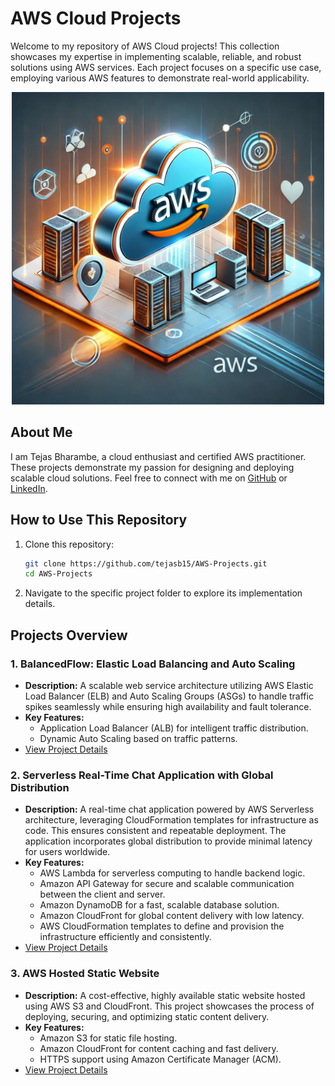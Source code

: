 # AWS Cloud Projects

Welcome to my repository of AWS Cloud projects! This collection showcases my expertise in implementing scalable, reliable, and robust solutions using AWS services. Each project focuses on a specific use case, employing various AWS features to demonstrate real-world applicability.

<div style="text-align:center;">
  <img src="AWS%20Project%20Thumbnail.webp" alt="AWS Project Thumbnail" width="500px" height="auto">
</div>

## About Me

I am Tejas Bharambe, a cloud enthusiast and certified AWS practitioner. These projects demonstrate my passion for designing and deploying scalable cloud solutions. Feel free to connect with me on [GitHub](https://github.com/tejasb15) or [LinkedIn](https://linkedin.com/in/tejasb15).

## How to Use This Repository

1. Clone this repository:
   ```bash
   git clone https://github.com/tejasb15/AWS-Projects.git
   cd AWS-Projects
   ```
2. Navigate to the specific project folder to explore its implementation details.

## Projects Overview

### 1. **BalancedFlow: Elastic Load Balancing and Auto Scaling**

- **Description:** A scalable web service architecture utilizing AWS Elastic Load Balancer (ELB) and Auto Scaling Groups (ASGs) to handle traffic spikes seamlessly while ensuring high availability and fault tolerance.
- **Key Features:**
  - Application Load Balancer (ALB) for intelligent traffic distribution.
  - Dynamic Auto Scaling based on traffic patterns.
- [View Project Details](./BalancedFlow%20-%20Elastic%20Load%20Balancing%20and%20Autoscaling/)

### 2. **Serverless Real-Time Chat Application with Global Distribution**

- **Description:** A real-time chat application powered by AWS Serverless architecture, leveraging CloudFormation templates for infrastructure as code. This ensures consistent and repeatable deployment. The application incorporates global distribution to provide minimal latency for users worldwide.
- **Key Features:**
  - AWS Lambda for serverless computing to handle backend logic.
  - Amazon API Gateway for secure and scalable communication between the client and server.
  - Amazon DynamoDB for a fast, scalable database solution.
  - Amazon CloudFront for global content delivery with low latency.
  - AWS CloudFormation templates to define and provision the infrastructure efficiently and consistently.
- [View Project Details](./Serverless%20Chat%20Application/)

### 3. **AWS Hosted Static Website**

- **Description:** A cost-effective, highly available static website hosted using AWS S3 and CloudFront. This project showcases the process of deploying, securing, and optimizing static content delivery.
- **Key Features:**
  - Amazon S3 for static file hosting.
  - Amazon CloudFront for content caching and fast delivery.
  - HTTPS support using Amazon Certificate Manager (ACM).
- [View Project Details](./Static%20Website%20Hosting%20Using%20Amazon%20S3%20and%20CloudFront/)
